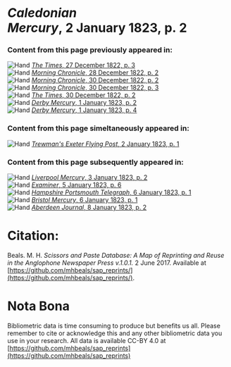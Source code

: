 # *Caledonian Mercury*, 2 January 1823, p. 2  
  
### Content from this page previously appeared in:  
![Hand](http://scissorsandpaste.net/wp-content/uploads/2017/06/smallhandpointer.png) [*The Times*, 27 December 1822, p. 3](https://mhbeals.github.io/sap_html/The-Times/The-Times-27-December-1822-p-3)  
![Hand](http://scissorsandpaste.net/wp-content/uploads/2017/06/smallhandpointer.png) [*Morning Chronicle*, 28 December 1822, p. 2](https://mhbeals.github.io/sap_html/Morning-Chronicle/Morning-Chronicle-28-December-1822-p-2)  
![Hand](http://scissorsandpaste.net/wp-content/uploads/2017/06/smallhandpointer.png) [*Morning Chronicle*, 30 December 1822, p. 2](https://mhbeals.github.io/sap_html/Morning-Chronicle/Morning-Chronicle-30-December-1822-p-2)  
![Hand](http://scissorsandpaste.net/wp-content/uploads/2017/06/smallhandpointer.png) [*Morning Chronicle*, 30 December 1822, p. 3](https://mhbeals.github.io/sap_html/Morning-Chronicle/Morning-Chronicle-30-December-1822-p-3)  
![Hand](http://scissorsandpaste.net/wp-content/uploads/2017/06/smallhandpointer.png) [*The Times*, 30 December 1822, p. 2](https://mhbeals.github.io/sap_html/The-Times/The-Times-30-December-1822-p-2)  
![Hand](http://scissorsandpaste.net/wp-content/uploads/2017/06/smallhandpointer.png) [*Derby Mercury*, 1 January 1823, p. 2](https://mhbeals.github.io/sap_html/Derby-Mercury/Derby-Mercury-1-January-1823-p-2)  
![Hand](http://scissorsandpaste.net/wp-content/uploads/2017/06/smallhandpointer.png) [*Derby Mercury*, 1 January 1823, p. 4](https://mhbeals.github.io/sap_html/Derby-Mercury/Derby-Mercury-1-January-1823-p-4)  
  
### Content from this page simeltaneously appeared in:  
![Hand](http://scissorsandpaste.net/wp-content/uploads/2017/06/smallhandpointer.png) [*Trewman's Exeter Flying Post*, 2 January 1823, p. 1](https://mhbeals.github.io/sap_html/Trewman's-Exeter-Flying-Post/Trewman's-Exeter-Flying-Post-2-January-1823-p-1)  
  
### Content from this page subsequently appeared in:  
![Hand](http://scissorsandpaste.net/wp-content/uploads/2017/06/smallhandpointer.png) [*Liverpool Mercury*, 3 January 1823, p. 2](https://mhbeals.github.io/sap_html/Liverpool-Mercury/Liverpool-Mercury-3-January-1823-p-2)  
![Hand](http://scissorsandpaste.net/wp-content/uploads/2017/06/smallhandpointer.png) [*Examiner*, 5 January 1823, p. 6](https://mhbeals.github.io/sap_html/Examiner/Examiner-5-January-1823-p-6)  
![Hand](http://scissorsandpaste.net/wp-content/uploads/2017/06/smallhandpointer.png) [*Hampshire Portsmouth Telegraph*, 6 January 1823, p. 1](https://mhbeals.github.io/sap_html/Hampshire-Portsmouth-Telegraph/Hampshire-Portsmouth-Telegraph-6-January-1823-p-1)  
![Hand](http://scissorsandpaste.net/wp-content/uploads/2017/06/smallhandpointer.png) [*Bristol Mercury*, 6 January 1823, p. 1](https://mhbeals.github.io/sap_html/Bristol-Mercury/Bristol-Mercury-6-January-1823-p-1)  
![Hand](http://scissorsandpaste.net/wp-content/uploads/2017/06/smallhandpointer.png) [*Aberdeen Journal*, 8 January 1823, p. 2](https://mhbeals.github.io/sap_html/Aberdeen-Journal/Aberdeen-Journal-8-January-1823-p-2)  


# Citation: 

Beals. M. H. *Scissors and Paste Database: A Map of Reprinting and Reuse in the Anglophone Newspaper Press v.1.0.1.* 2 June 2017. Available at [https://github.com/mhbeals/sap_reprints/](https://github.com/mhbeals/sap_reprints/). 

# Nota Bona

Bibliometric data is time consuming to produce but benefits us all. Please remember to cite or acknowledge this and any other bibliometric data you use in your research. All data is available CC-BY 4.0 at [https://github.com/mhbeals/sap_reprints](https://github.com/mhbeals/sap_reprints)